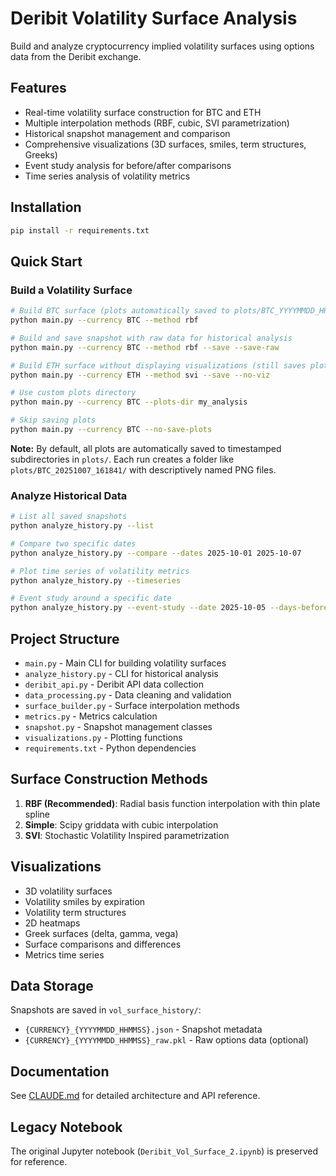 # Deribit Volatility Surface Analysis

Build and analyze cryptocurrency implied volatility surfaces using options data from the Deribit exchange.

## Features

- Real-time volatility surface construction for BTC and ETH
- Multiple interpolation methods (RBF, cubic, SVI parametrization)
- Historical snapshot management and comparison
- Comprehensive visualizations (3D surfaces, smiles, term structures, Greeks)
- Event study analysis for before/after comparisons
- Time series analysis of volatility metrics

## Installation

```bash
pip install -r requirements.txt
```

## Quick Start

### Build a Volatility Surface

```bash
# Build BTC surface (plots automatically saved to plots/BTC_YYYYMMDD_HHMMSS/)
python main.py --currency BTC --method rbf

# Build and save snapshot with raw data for historical analysis
python main.py --currency BTC --method rbf --save --save-raw

# Build ETH surface without displaying visualizations (still saves plots)
python main.py --currency ETH --method svi --save --no-viz

# Use custom plots directory
python main.py --currency BTC --plots-dir my_analysis

# Skip saving plots
python main.py --currency BTC --no-save-plots
```

**Note:** By default, all plots are automatically saved to timestamped subdirectories in `plots/`. Each run creates a folder like `plots/BTC_20251007_161841/` with descriptively named PNG files.

### Analyze Historical Data

```bash
# List all saved snapshots
python analyze_history.py --list

# Compare two specific dates
python analyze_history.py --compare --dates 2025-10-01 2025-10-07

# Plot time series of volatility metrics
python analyze_history.py --timeseries

# Event study around a specific date
python analyze_history.py --event-study --date 2025-10-05 --days-before 3 --days-after 3
```

## Project Structure

- `main.py` - Main CLI for building volatility surfaces
- `analyze_history.py` - CLI for historical analysis
- `deribit_api.py` - Deribit API data collection
- `data_processing.py` - Data cleaning and validation
- `surface_builder.py` - Surface interpolation methods
- `metrics.py` - Metrics calculation
- `snapshot.py` - Snapshot management classes
- `visualizations.py` - Plotting functions
- `requirements.txt` - Python dependencies

## Surface Construction Methods

1. **RBF (Recommended)**: Radial basis function interpolation with thin plate spline
2. **Simple**: Scipy griddata with cubic interpolation
3. **SVI**: Stochastic Volatility Inspired parametrization

## Visualizations

- 3D volatility surfaces
- Volatility smiles by expiration
- Volatility term structures
- 2D heatmaps
- Greek surfaces (delta, gamma, vega)
- Surface comparisons and differences
- Metrics time series

## Data Storage

Snapshots are saved in `vol_surface_history/`:
- `{CURRENCY}_{YYYYMMDD_HHMMSS}.json` - Snapshot metadata
- `{CURRENCY}_{YYYYMMDD_HHMMSS}_raw.pkl` - Raw options data (optional)

## Documentation

See [CLAUDE.md](CLAUDE.md) for detailed architecture and API reference.

## Legacy Notebook

The original Jupyter notebook (`Deribit_Vol_Surface_2.ipynb`) is preserved for reference.

